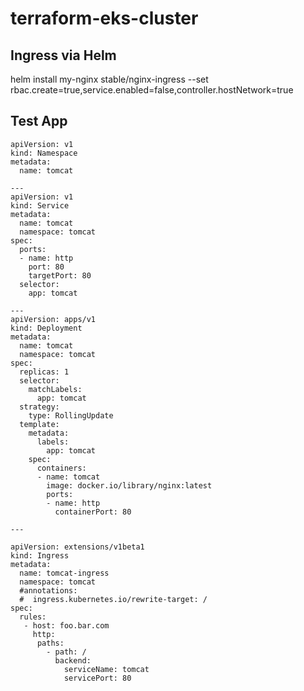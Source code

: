 # terraform-eks-cluster

## Ingress via Helm
helm install my-nginx stable/nginx-ingress --set rbac.create=true,service.enabled=false,controller.hostNetwork=true

## Test App
```
apiVersion: v1
kind: Namespace
metadata:
  name: tomcat

---
apiVersion: v1
kind: Service
metadata:
  name: tomcat
  namespace: tomcat
spec:
  ports:
  - name: http
    port: 80
    targetPort: 80
  selector:
    app: tomcat
    
---
apiVersion: apps/v1
kind: Deployment
metadata:
  name: tomcat
  namespace: tomcat
spec:
  replicas: 1
  selector:
    matchLabels:
      app: tomcat
  strategy:
    type: RollingUpdate
  template:
    metadata:
      labels:
        app: tomcat
    spec:
      containers:
      - name: tomcat
        image: docker.io/library/nginx:latest
        ports:
        - name: http
          containerPort: 80
         
---

apiVersion: extensions/v1beta1
kind: Ingress
metadata:
  name: tomcat-ingress
  namespace: tomcat
  #annotations:
  #  ingress.kubernetes.io/rewrite-target: /
spec:
  rules:
   - host: foo.bar.com
     http:
      paths:
        - path: /
          backend:
            serviceName: tomcat
            servicePort: 80
```            
